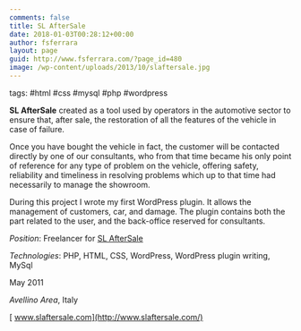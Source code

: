 ```yaml
---
comments: false
title: SL AfterSale
date: 2018-01-03T00:28:12+00:00
author: fsferrara
layout: page
guid: http://www.fsferrara.com/?page_id=480
image: /wp-content/uploads/2013/10/slaftersale.jpg
---
```

tags: #html #css #mysql #php #wordpress

**SL AfterSale** created as a tool used by operators in the automotive sector to ensure that, after sale, the restoration of all the features of the vehicle in case of failure.

Once you have bought the vehicle in fact, the customer will be contacted directly by one of our consultants, who from that time became his only point of reference for any type of problem on the vehicle, offering safety, reliability and timeliness in resolving problems which up to that time had necessarily to manage the showroom.

During this project I wrote my first WordPress plugin. It allows the management of customers, car, and damage. The plugin contains both the part related to the user, and the back-office reserved for consultants.

_Position_: Freelancer for [SL AfterSale](http://www.slaftersale.com/ "SL AfterSale")

_Technologies_: PHP, HTML, CSS, WordPress, WordPress plugin writing, MySql

May 2011

_Avellino Area_, Italy

[<i class="icon-external-link"></i>&nbsp;www.slaftersale.com](http://www.slaftersale.com/)
